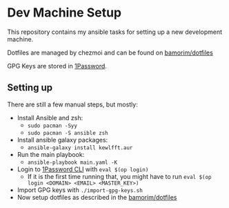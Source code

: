 # Dev Machine Setup

This repository contains my ansible tasks for setting up a new development
machine.

Dotfiles are managed by chezmoi and can be found on [bamorim/dotfiles]

GPG Keys are stored in [1Password].

## Setting up

There are still a few manual steps, but mostly:

- Install Ansible and zsh:
  - `sudo pacman -Syy`
  - `sudo pacman -S ansible zsh`
- Install ansible galaxy packages:
  - `ansible-galaxy install kewlfft.aur` 
- Run the main playbook:
  - `ansible-playbook main.yaml -K`
- Login to [1Password CLI] with `eval $(op login)`
  - If it is the first time running that, you might have to run
    `eval $(op login <DOMAIN> <EMAIL> <MASTER_KEY>)`
- Import GPG keys with `./import-gpg-keys.sh`
- Now setup dotfiles as described in the [bamorim/dotfiles]

[1Password CLI]: https://1password.com/downloads/command-line/
[1Password]: https://1password.com/
[bamorim/dotfiles]: https://github.com/bamorim/dotfiles